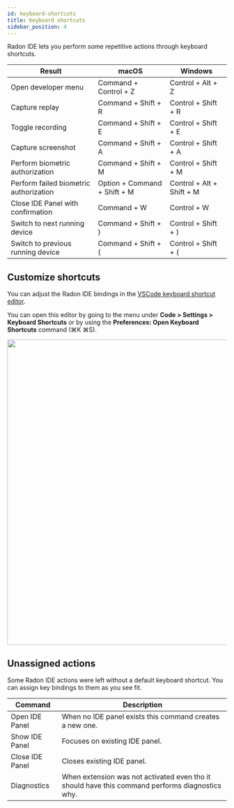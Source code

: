 ```yaml
---
id: keyboard-shortcuts
title: Keyboard shortcuts
sidebar_position: 4
---
```


Radon IDE lets you perform some repetitive actions through keyboard shortcuts.

| Result                                 | macOS                 | Windows              |
| -------------------------------------- | --------------------- | -------------------- |
| Open developer menu                    | Command + Control + Z | Control + Alt + Z    |
| Capture replay                         | Command + Shift + R   | Control + Shift + R  |
| Toggle recording                       | Command + Shift + E   | Control + Shift + E  |
| Capture screenshot                     | Command + Shift + A   | Control + Shift + A  |
| Perform biometric authorization        | Command + Shift + M   | Control + Shift + M  |
| Perform failed biometric authorization | Option + Command + Shift + M   | Control + Alt + Shift + M |
| Close IDE Panel with confirmation      | Command + W           | Control + W          |
| Switch to next running device          | Command + Shift + \)  | Control + Shift + \) |
| Switch to previous running device      | Command + Shift + \(  | Control + Shift + \( |

## Customize shortcuts

You can adjust the Radon IDE bindings in the [VSCode keyboard shortcut editor](https://code.visualstudio.com/docs/getstarted/keybindings#_keyboard-shortcuts-editor).

You can open this editor by going to the menu under **Code > Settings > Keyboard Shortcuts** or by using the **Preferences: Open Keyboard Shortcuts** command (⌘K ⌘S).

<img width="700" src="/img/docs/ide_adjust_keybindings.png" className="shadow-image" />

## Unassigned actions

Some Radon IDE actions were left without a default keyboard shortcut. You can assign key bindings to them as you see fit.

| Command         | Description                                                                                     |
| --------------- | ----------------------------------------------------------------------------------------------- |
| Open IDE Panel  | When no IDE panel exists this command creates a new one.                                        |
| Show IDE Panel  | Focuses on existing IDE panel.                                                                  |
| Close IDE Panel | Closes existing IDE panel.                                                                      |
| Diagnostics     | When extension was not activated even tho it should have this command performs diagnostics why. |
